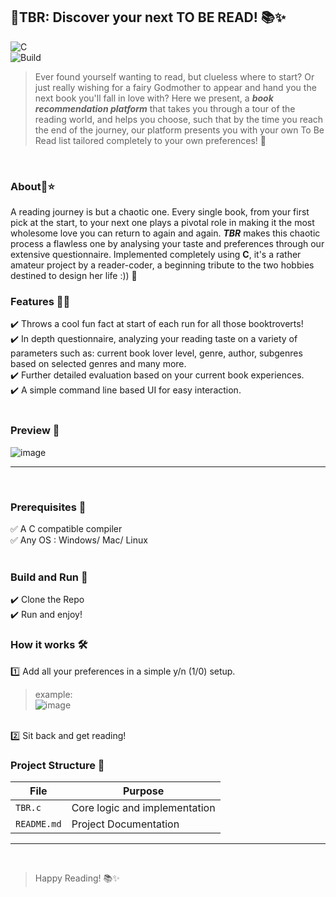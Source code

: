 ## 🚀TBR: Discover your next TO BE READ! 📚✨
![C](https://img.shields.io/badge/c-%2300599C.svg?style=for-the-badge&logo=c&logoColor=white)<br>
![Build](https://img.shields.io/badge/build-passing-brightgreen)<br>

>Ever found yourself wanting to read, but clueless where to start? Or just really wishing for a fairy Godmother to appear and hand you the next book you'll fall in love with? Here we present, a **_book recommendation platform_** that takes you through a tour of the reading world, and helps you choose, such that by the time you reach the end of the journey, our platform presents you with your own To Be Read list tailored completely to your own preferences! 🎉
<br>

### About📝⭐<br>
A reading journey is but a chaotic one. Every single book, from your first pick at the start, to your next one plays a pivotal role in making it the most wholesome love you can return to again and again. **_TBR_** makes this chaotic process a flawless one by analysing your taste and preferences through our extensive questionnaire. Implemented completely using **C**, it's a rather amateur project by a reader-coder, a beginning tribute to the two hobbies destined to design her life :)) 🌻
<br>
### Features 📖✨<br>
✔️ Throws a cool fun fact at start of each run for all those booktroverts!<br>
✔️ In depth questionnaire, analyzing your reading taste on a variety of parameters such as: current book lover level, genre, author, subgenres based on selected genres and many more.<br>
✔️ Further detailed evaluation based on your current book experiences.<br>
✔️ A simple command line based UI for easy interaction.<br>
<br>
### Preview 👀<br>
![image](https://github.com/user-attachments/assets/da32493d-03e9-4c4d-8624-e5e5a6462d11)
<hr>
<br>

### Prerequisites 📌
✅ A C compatible compiler<br>
✅ Any OS : Windows/ Mac/ Linux<br>
<br>

###  Build and Run 🚀
✔️ Clone the Repo<br>
✔️ Run and enjoy!<br>

###  How it works 🛠️
1️⃣ Add all your preferences in a simple y/n (1/0) setup.<br>
>example:<br>
![image](https://github.com/user-attachments/assets/32c50298-fb10-4e8c-84bd-cf8b679c666a)
<br>
2️⃣ Sit back and get reading!<br>

### Project Structure 📁

| File              | Purpose                                       |
| ----------------- | ----------------------------------------------|
| `TBR.c   `        | Core logic and implementation                 |
| `README.md`       | Project Documentation                         |
<hr><br>

> Happy Reading! 📚✨
